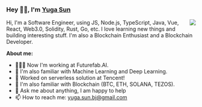 ### Hey 👋🏽, I'm [Yuga Sun](https://yugasun.com)

<img align="right" src="https://github-readme-stats.vercel.app/api?username=yugasun&show_icons=true&hide_border=true&theme=vue-dark" />

Hi, I'm a Software Engineer, using JS, Node.js, TypeScript, Java, Vue, React, Web3.0, Solidity, Rust, Go, etc. I love learning new things and building interesting stuff. I'm also a Blockchain Enthusiast and a Blockchain Developer.

**About me:**

- 👨🏽‍💻 Now I'm working at Futurefab.AI.
- 🤖 I'm also familiar with Machine Learning and Deep Learning.
- 🐧 Worked on serverless solution at Tencent!
- 🌱 I'm also familiar with Blockchain (BTC, ETH, SOLANA, TEZOS).
- 💬 Ask me about anything, I am happy to help
- 📫 How to reach me: yuga.sun.bj@gmail.com
